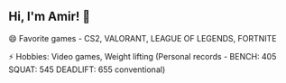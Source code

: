 ## Hi, I'm Amir! 👋


😄 Favorite games - CS2, VALORANT, LEAGUE OF LEGENDS, FORTNITE

⚡ Hobbies: Video games, Weight lifting (Personal records - BENCH: 405 SQUAT: 545 DEADLIFT: 655 conventional) 


